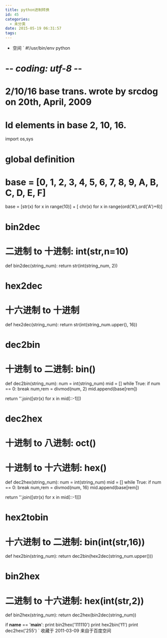 ```yaml
---
title: python进制转换
id: 45
categories:
  - 未分类
date: 2015-05-19 06:31:57
tags:
---
```


* 空间
`
#!/usr/bin/env python
# -*- coding: utf-8 -*-
# 2/10/16 base trans. wrote by srcdog on 20th, April, 2009
# ld elements in base 2, 10, 16.

import os,sys

# global definition
# base = [0, 1, 2, 3, 4, 5, 6, 7, 8, 9, A, B, C, D, E, F]
base = [str(x) for x in range(10)] + [ chr(x) for x in range(ord('A'),ord('A')+6)]

# bin2dec
# 二进制 to 十进制: int(str,n=10)
def bin2dec(string_num):
return str(int(string_num, 2))

# hex2dec
# 十六进制 to 十进制
def hex2dec(string_num):
return str(int(string_num.upper(), 16))

# dec2bin
# 十进制 to 二进制: bin()
def dec2bin(string_num):
num = int(string_num)
mid = []
while True:
if num == 0: break
num,rem = divmod(num, 2)
mid.append(base[rem])

return ''.join([str(x) for x in mid[::-1]])

# dec2hex
# 十进制 to 八进制: oct()
# 十进制 to 十六进制: hex()
def dec2hex(string_num):
num = int(string_num)
mid = []
while True:
if num == 0: break
num,rem = divmod(num, 16)
mid.append(base[rem])

return ''.join([str(x) for x in mid[::-1]])

# hex2tobin
# 十六进制 to 二进制: bin(int(str,16))
def hex2bin(string_num):
return dec2bin(hex2dec(string_num.upper()))

# bin2hex
# 二进制 to 十六进制: hex(int(str,2))
def bin2hex(string_num):
return dec2hex(bin2dec(string_num))

if __name__ == '__main__':
print bin2hex('111110')
print hex2bin('f1')
print dec2hex('255')
`
收藏于 2011-03-09
来自于百度空间